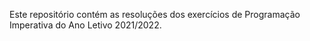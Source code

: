 Este repositório contém as resoluções dos exercícios de Programação Imperativa do Ano Letivo 2021/2022.
